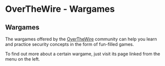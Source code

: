 # OverTheWire - Wargames

## Wargames

The wargames offered by the [OverTheWire](https://overthewire.org/wargames/) community can help you learn and practice security concepts in the form of fun-filled games.

To find out more about a certain wargame, just visit its page linked from the menu on the left.

